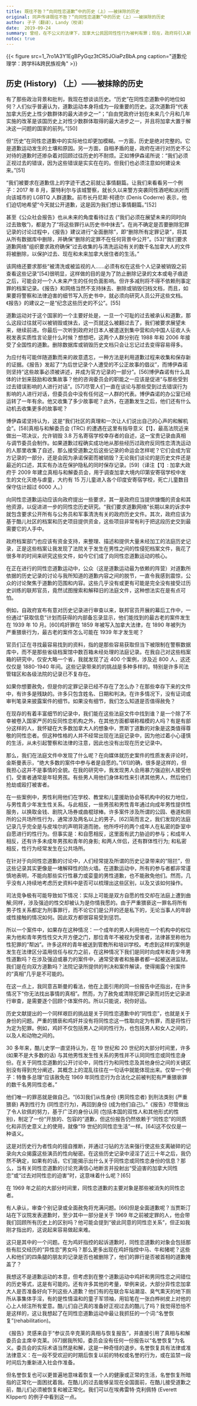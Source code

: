 ```yaml
---
title: 既往不咎？“向同性恋道歉”中的历史（上）——被抹除的历史
original: 同声传译既往不咎？“向同性恋道歉”中的历史（上）——被抹除的历史
author: 孑子（翻译），Landy（校译）
date:  2019-09-24
summary: 曾经，在不公义的法律下，加拿大公民因同性性行为被判有罪；现在，政府将引入新法律，争取帮助他们洗脱罪名。
notoc: true
---
```


{{< figure src=1_7ro1A3Y1EgBPyGqz3tCR5JOiaPzBbA.png caption="道歉伦理学：跨学科&跨民族视角" >}}

## 历史 (History) （上）——被抹除的历史

有了那些政治背景和批判，我现在想谈谈历史。“历史”在同性恋道歉中的地位如何？人们似乎普遍认为，道歉运动本身将成为一段重要的历史。这次道歉将“代表加拿大历史上性少数群体的最大进步之一”；“自由党政府计划在未来几个月和几年实施的改革是该国历史上对性少数群体取得的最大进步之一，并且将加拿大置于解决这一问题的国家的前列。”[50]

但“历史”在同性恋道歉中的实际地位却更加模糊。一方面，历史是绝对完整的。它是道歉运动发生的土壤和原因。另一方面，自相矛盾的是，政府在进行对历史不公对待的道歉时还掺杂着对回顾过往历史的不耐烦。正如博伊森诺所说：“我们必须正视过去的错误，因为这些错误是实实在在的。但我们也必须注意如何建设未来。”[51]

“我们被要求在道歉信上的字迹干透之前就让事情翻篇。让我们来看看另一个例子：2017 年 8 月，蒙特利尔与该城警察，就长久以来警方突袭同性酒吧和派对而向该城市的 LGBTQ 人群道歉。前市长丹尼斯·柯德尔 (Denis Coderre) 表示，他们迫切地希望“今天就公开道歉，这是因为我们想让事情翻篇。”[52]

甚至《公众社会报告》也从未来的角度看待过去 (“我们必须在展望未来的同时向过去致敬”)，都是为了“将这些罪行从历史书中抹去”。在尚不确定是否要删除犯罪记录的讨论过程中，《报告》建议进行“全面删除”，即“删除所有定罪记录”，将其从所有数据库中删除，并确保“删除的定罪不在任何背景中公开”。[53]“我们要求道歉网络”组织要求政府确保“过去收集的与清洗运动有关的数千名加拿大人的文件将被删除，以保护过去、现在和未来加拿大居住者的生活。”

该网络还要求那些“被清洗或被监视的人……必须有权在这些个人记录被销毁之前查看这些记录”[54]很明显，这样做的目的是为了防止删除记录的文本或电子痕迹之后，可能会对一个人未来产生的任何负面影响。但许多减刑将不得不依赖刑事定罪的档案记录。《报告》和网络当然不支持抹去、删除或销毁归档文档，而且，如果要将警察和法律迫害的细节写入历史书中，就必须向研究人员公开这些文档。《报告》的建议之一是“纪念这些历史的不公”。[55]

道歉运动对于这个国家的一个主要好处是，一旦一个可耻的过去被承认和道歉，那么这段过往就可以被销毁或抹去，这一页就这么被翻过去了，我们被要求展望未来，继续前进。你最后一次听到政府对日本人被遣送到集中营和向中国人征收人头税发表实质性言论是什么时候？想想吧，这两个人群分别在 1988 年和 2006 年接受了全国性的道歉。删除数据库或销毁历史文档只会让忘记过去变得容易得多。

为应付有可能伴随道歉而来的故意遗忘，一种方法是利用道歉过程来收集和保存新的证据。《报告》发起了“为后世记录个人遭受的不公正故事的倡议”，而博伊森诺则坚持“这些故事必须被讲述，并成为官方记录的一部分”。[56]博伊森诺有什么具体的计划来鼓励和收集故事？他的咨询委员会的职能之一应该是促进“与那些受到过去错误影响的人进行对话”。[57]尽管人们一直在谈论与那些受到过去错误行为影响的人进行对话，但委员会中没有任何这一人群的代表。博伊森诺的办公室已经运转了一年有余。他又收集了多少故事呢？此外，在道歉发生之后，他们还有什么动机去收集更多的故事呢？

博伊森诺坚持认为，这是“我们社区的真理和一次让人们说出自己的心声的和解机会”。[58]真相与和解委员会 (TRC) 的遭遇在这里有指导意义【1】，最高法院近来做出一项决议，允许销毁 3.8 万名寄宿学校幸存者的自述，这一宝贵记录由真相与调节委员会制作。如果道歉过程确实成功地从那些经历过政府反同性恋清洗运动的人那里收集了自述，那么接受道歉之后这些记录的命运会怎样呢？它们会成为官方记录的一部分，还是会因为承诺保密而被销毁？无论我们谈论的是历史文件还是最近的口述，其实有办法在保护隐私的同时保存记录。[59]（译注【1】: 加拿大政府于 2009 年建立真相与和解委员会，用于调查加拿大境内印第安寄宿学校中发生的文化灭绝与虐童，大约有 15 万儿童进入各个印度安寄宿学校，死亡儿童数目保守估计超过 6000 人。）

向同性恋道歉运动应该向政府提出一些要求，其一是政府应当提供慷慨的资金和其他资源，以促进进一步的同性恋历史研究。“我们要求道歉网络”长期以来的诉求中就包含要求公开所有与公务员和军事清洗有关的政府历史文件。其次，政府应该为基于酷儿社区的档案和历史项目提供资金，这些项目非常有利于把这段历史交到最需要它的人手中。

政府档案部门也应该有资金支持，来整理、描述和提供大量未经加工的法庭历史记录，正是这些档案让我发现了法院关于发生在男性之间的性侵犯档案文件，我花了很多年的时间来研究这些文件，如今它们成了向同性恋道歉运动的核心。

在正在进行的同性恋道歉运动中，公众（这是道歉运动最为依赖的阵营）对道歉所依据的历史记录的讨论与我所知道的道歉内容之间的脱节，一直令我感到震惊，公众的讨论聚焦于道歉的范围和内容。这些几乎没有或更有可能是完全没有接受过历史训练的联邦官员，竟然试图搜索和解释旧的法庭文件，这种想法实在是有点可怕。

例如，自政府宣布有意对历史记录进行审查以来，联邦官员开展的幕后工作中，一份通过“获取信息”计划而获得的内部备忘录显示，他们能找到的最古老的案件发生在 1939 年 10 月。[60]鸡奸罪在 1859 年被写入加拿大法律，在 1890 年被列为严重猥亵行为，最古老的案件怎么可能在 1939 年才发生呢？

官员们正在寻找最容易找到的资料，指的是那些容易获取但当下被限制在警察数据库中，而不是那些省级档案馆中数百箱未经处理的法庭记录。在我自己对这些档案箱的研究中，仅安大略一个省，我就发现了近 400 个案例，涉及近 800 人，这还仅仅是 1880-1940 年间。这些记录带来的的挑战是多种多样的。特别是许多司法管辖区和各级法院的记录已不复存在。

如果你想要赦免，但是你的定罪记录已经不存在了怎么办？在那些幸存下来的文件中，有许多是残缺的。许多只包含姓名、日期和判决。在许多情况下，没有证词或审判笔录来披露案件的细节。如果没有细节，我们怎么知道是否值得赦免？

在现存的有着丰富细节的记录中，我们能在这些法庭文件中找到谁？是一个除了不幸被卷入国家严厉的反同性恋机构之外，在其他方面都堪称楷模的人吗？有是有部分这样的人，我怀疑在大多数加拿大人的想象中，贾斯丁道歉的对象是这类值得尊敬的同性恋者。但这种性格的人并不经常出现在法庭记录中，因为他过着小心谨慎的生活，从未引起警察和法律的注意，因此也没有出现在历史记录中。

那么，我们在法庭文件中发现了什么呢？在向媒体就历史案件的性质发表评论时，金斯曼表示，“绝大多数的案件中参与者是自愿的。”[61]的确，很多是这样的，但我担心这并不是事情的全貌。在我的研究中，我发现男人会用暴力强迫别人接受他们，受害者通常是年轻男孩。有些男人用他们身体和性来引诱其他男人，然后他们抢劫或殴打被害者。

在一些案例中，男性利用他们在学校、教堂和儿童援助协会等机构中的权力地位，与男性青少年发生性关系。与此相反，一些男孩和男性青年通过向成年男性提供性服务，以换取金钱、剧院入场券或曲棍球棒。许多案件涉及所谓的公园、巷道和厕所的公共场所性行为，通常涉及两名以上的男子。[62]简而言之，我们发现的法庭记录几乎完全是与皮埃尔的声明背道而驰，他所呼吁的两个成年人在私密的卧室中自愿进行的性行为。但事实是：和自愿相反，这里面有武力胁迫的参与；和成年人相反，还有许多未成年男孩和青年的身影; 和两人伴侣，还有群体性行为; 和私密相反，性行为经常发生在公共场所。

在针对于向同性恋道歉的讨论中，人们经常提及所谓的历史记录带来的“阻拦”，但这些记录其实更像是一堵解释性的防火墙。在道歉运动中，所有的参与者都非常谨慎地表明，不能向那些实行性暴力或娈童的男性道歉，也不能赦免他们。然而，几乎没有人持续地考虑历史资料中是否可以梳理出这些区别，以及又该如何操作。

司法竞争极有可能导致如下情况：实际上可能是双方自愿的性交却在法庭上遭到曲解;同样，涉及强迫的性交却被认为是你情我愿的。由于严重猥亵这一罪名将所有男子性关系都定为刑事罪行，而不论它们是公开的还是私下的，无论当事人的年龄或性接触的情况如何。因此双方都很容易受到惩罚。

所以一个案件中，如果存在这种情况：一个成年的男人利用他在一个机构中的权位来为他和青年男性性交大开方便之门，那位青年不被视为受害者，法律甚至称他为性犯罪的“帮凶”。许多这样的青年被送到管教所和培训学校。考虑到这样的案例是发生在法律区分滥用信任与权力之前，在这种情况下我们是同时向成年和青少年男性道歉吗？在涉及强迫或暴力的案件中，通常受害者和施暴者都一起被送进监狱。我们是在向双方道歉吗？法院记录所提供的判决和案件解读，使得揭露个别案件的“真相”几乎是不可能的。

在这一点上，我同意吉斯曼的看法，他在上面引用的同一份报告中还指出，在许多情况下“你无法找出事情的真相”。然而，为了赦免或清除犯罪记录而对历史记录进行审查，是需要逐个回顾个体案件的。所以只能说，祝你好运。

历史文献提出的一个同样艰巨的挑战是关于同性恋道歉中的“同性恋”，也就是关于身份的问题。严重的猥亵和鸡奸并没有将同性恋这一性取向定为有罪，而是将性行为定为犯罪。例如，鸡奸不仅包括男人之间的性行为，也包括男人和女人之间的，以及人和动物之间的。

30 多年来，酷儿史学一直坚持认为，在 19 世纪和 20 世纪的大部分时间里，许多 (如果不是大多数的话) 与其他男性发生性关系的男性并不认同同性恋或同性恋身份。在关于同性恋道歉的公开讨论中，同性行为和同性恋及其他身份之间的关键区别没有得到充分阐述，其概念上的混乱往往在一句话中就能体现出来。仅举一个例子：特鲁多总理“应该赦免在 1969 年同性恋行为合法化之前被判犯有严重猥亵罪的数千名男同性恋者。”

他们唯一的罪恶就是做自己。“[63]我们从性身份 (男同性恋者) 到刑法类别 (严重猥亵) 再到性行为 (同性恋行为)，再回到身份 (成为他们自己)。”《报告》尽管做出了令人钦佩的努力，基于广泛的身份认同 (包括本国的双性人和其他形式的性别)，制定了一份“开放的、包容的”道歉，但这份报告仍然依赖于“同性恋”的同质化和非历史意义上的使用，就像“19 世纪的同性恋生活”一样。[64]这不仅仅是一种语义。

这是对历史行为者性向的擅自推断，并通过刁钻的方法来强行使这些支离破碎的记录向大众揭露这些演员的性向秘密。在这些历史记录中浸淫了近三十年之后，我仍然不确定，如果有的话，它们能揭示出什么关于同性恋或同性恋身份的信息？那么，当有关同性恋道歉的讨论充满信心地断言并投射出“受迫害的加拿大同性恋”或“过去对同性恋的迫害”时，这意味着什么呢？[65]

在 1969 年之前的大部分时间里，同性恋道歉的主要对象是那些被消失的同性恋者。

有人承认，审查个别记录或全面赦免将充满问题。[66]但是全面道歉呢？当贾斯汀站在下议院发表道歉时，至少其中一部分是关于 1969 年之前被定罪的人，他会带我们回顾所有历史上的区别吗？他可能会提到“彼此同意的同性恋关系”，但正如我刚才指出的，这说起来容易做起来难。

这只是其中的一个问题。在为鸡奸指控的起诉道歉时，同性恋道歉的对象会包括那些有肛交经历的“异性恋”男女吗？那么更多出现在鸡奸指控中马、牛和猪呢？这些人和他们的四条腿的朋友的记录是否也被删除了，他们的罪行是否被首相的道歉掩盖了？

我想这不是道歉运动的本意，但考虑到在整个道歉运动中鸡奸和男同性恋之间错位的历史等式，这是有可能的。还有许多其他的考量，举例来说，大部分异性恋加拿大人是否准备好向下列这些人道歉？他们有的在联合车站潮湿、臭气熏天的地下厕所从事集体手淫，有的是性情温和的童子军领袖，用铅笔在一张白桦树皮上对他的心上人倾注所有爱意。酷儿们自己真的准备好正视过去的酷儿了吗？我觉得恐怕不是这样的，这让我想起了在同性恋道歉运动中最让我抓狂的一个词:“名誉恢复”(rehabilitation)。

《报告》灵感来自于“参议员辛克莱的真相与恢复报告”，并直接引用了真相与和解委员会主席辛克莱。[67]据我所知，委员会没有任何一份报告以“名誉恢复”为名义。委员会的实际术语当然是和解，这是一种奇怪的退步。名誉恢复具有法律或准法律意义：在一段不受欢迎的时期后恢复以前的特权或名誉的行为，或在监禁一段时间后为重新进入社会作准备。

但名誉恢复也可以更普遍地意味着恢复一个人的健康或正常的生活，名誉恢复所暗指的正常化一面困扰着我。在酷儿的过去能够呈现在全国面前，在酷儿接受道歉之前，酷儿们必须被恢复和被正常化。我们可以在埃弗雷特·克利佩特 (Everett Klippert) 的例子中看到这一点。